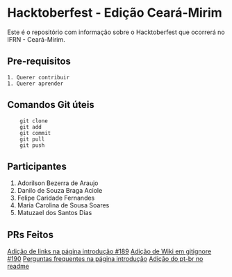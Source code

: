 # Hacktoberfest - Edição Ceará-Mirim

Este é o repositório com informação sobre o Hacktoberfest que ocorrerá no
IFRN - Ceará-Mirim.

## Pre-requisitos
    1. Querer contribuir
    1. Querer aprender

## Comandos Git úteis
```
    git clone
    git add
    git commit
    git pull
    git push
```
## Participantes

1. Adorilson Bezerra de Araujo
1. Danilo de Souza Braga Aciole
1. Felipe Caridade Fernandes
1. Maria Carolina de Sousa Soares
1. Matuzael dos Santos Dias

## PRs Feitos

[Adição de links na página introdução #189](https://github.com/pythonbrasil/wiki/pull/189)
[Adição de Wiki em gitignore #190](https://github.com/pythonbrasil/wiki/pull/190)
[Perguntas frequentes na página introdução](https://github.com/pythonbrasil/wiki/pull/198)
[Adição do pt-br no readme](https://github.com/potilivre/jararaca/pull/1)

